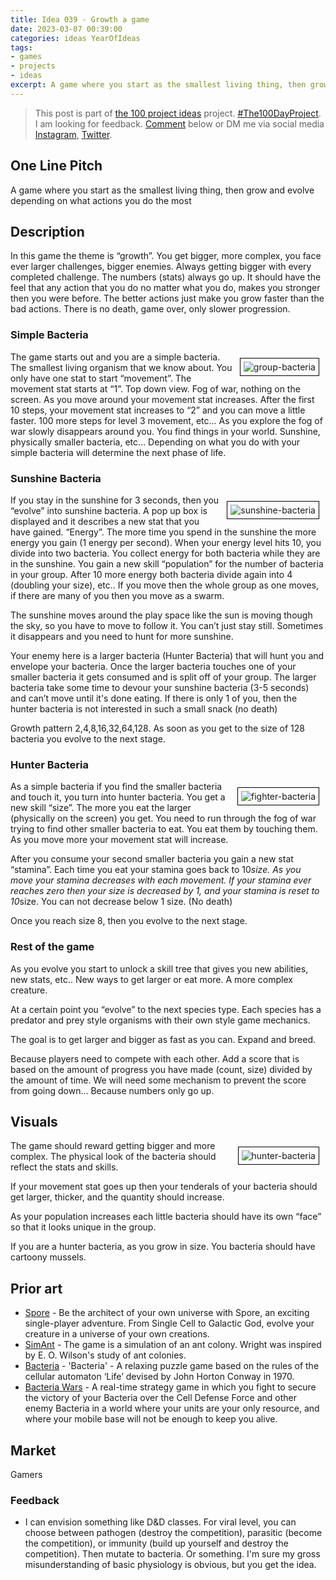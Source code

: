 ```yaml
---
title: Idea 039 - Growth a game
date: 2023-03-07 00:39:00
categories: ideas YearOfIdeas
tags: 
- games
- projects
- ideas
excerpt: A game where you start as the smallest living thing, then grow and evolve depending on what actions you do the most
---
```


> This post is part of [the 100 project ideas](/projects/2023-100-ideas/) project. [#The100DayProject](https://www.the100dayproject.org/). I am looking for feedback. <a href='#utterances-comments'>Comment</a> below or DM me via social media <a href="https://instagram.com/funvill" rel="nofollow noopener noreferrer"><i class="fab fa-fw fa-instagram" aria-hidden="true"></i><span class="label">Instagram</span></a>, <a href="https://twitter.com/funvill" rel="nofollow noopener noreferrer"><i class="fab fa-fw fa-twitter" aria-hidden="true"></i><span class="label">Twitter</span></a>.

## One Line Pitch

A game where you start as the smallest living thing, then grow and evolve depending on what actions you do the most

## Description

In this game the theme is “growth”. You get bigger, more complex, you face ever larger challenges, bigger enemies. Always getting bigger with every completed challenge. The numbers (stats) always go up. It should have the feel that any action that you do no matter what you do, makes you stronger then you were before. The better actions just make you grow faster than the bad actions. There is no death, game over, only slower progression.

### Simple Bacteria

<img src="/public/uploads/2023/group-bacteria.png" alt="group-bacteria" style="float: right; margin: 10px; border: 1px solid black; padding: 5px"/>The game starts out and you are a simple bacteria. The smallest living organism that we know about. You only have one stat to start “movement”. The movement stat starts at “1”. Top down view. Fog of war, nothing on the screen. As you move around your movement stat increases. After the first 10 steps, your movement stat increases to “2” and you can move a little faster. 100 more steps for level 3 movement, etc… As you explore the fog of war slowly disappears around you. You find things in your world. Sunshine, physically smaller bacteria, etc… Depending on what you do with your simple bacteria will determine the next phase of life.

### Sunshine Bacteria

<img src="/public/uploads/2023/sunshine-bacteria.png" alt="sunshine-bacteria" style="float: right; margin: 10px; border: 1px solid black; padding: 5px"/>If you stay in the sunshine for 3 seconds, then you “evolve” into sunshine bacteria. A pop up box is displayed and it describes a new stat that you have gained. “Energy”. The more time you spend in the sunshine the more energy you gain (1 energy per second). When your energy level hits 10, you divide into two bacteria. You collect energy for both bacteria while they are in the sunshine. You gain a new skill “population” for the number of bacteria in your group. After 10 more energy both bacteria divide again into 4 (doubling your size), etc..  If you move then the whole group as one moves, if there are many of you then you move as a swarm.

The sunshine moves around the play space like the sun is moving though the sky, so you have to move to follow it. You can’t just stay still. Sometimes it disappears and you need to hunt for more sunshine.

Your enemy here is a larger bacteria (Hunter Bacteria) that will hunt you and envelope your bacteria. Once the larger bacteria touches one of your smaller bacteria it gets consumed and is split off of your group. The larger bacteria take some time to devour your sunshine bacteria (3-5 seconds) and can’t move until it's done eating. If there is only 1 of you, then the hunter bacteria is not interested in such a small snack (no death)

Growth pattern 2,4,8,16,32,64,128. As soon as you get to the size of 128 bacteria you evolve to the next stage.

### Hunter Bacteria

<img src="/public/uploads/2023/fighter-bacteria.png" alt="fighter-bacteria" style="float: right; margin: 10px; border: 1px solid black; padding: 5px"/>As a simple bacteria if you find the smaller bacteria and touch it, you turn into hunter bacteria. You get a new skill “size”. The more you eat the larger (physically on the screen) you get. You need to run through the fog of war trying to find other smaller bacteria to eat. You eat them by touching them. As you move more your movement stat will increase.

After you consume your second smaller bacteria you gain a new stat “stamina”. Each time you eat your stamina goes back to 10*size. As you move your stamina decreases with each movement. If your stamina ever reaches zero then your size is decreased by 1, and your stamina is reset to 10*size. You can not decrease below 1 size. (No death)

Once you reach size 8, then you evolve to the next stage.

### Rest of the game

As you evolve you start to unlock a skill tree that gives you new abilities, new stats, etc.. New ways to get larger or eat more. A more complex creature.

At a certain point you “evolve” to the next species type. Each species has a predator and prey style organisms with their own style game mechanics.

The goal is to get larger and bigger as fast as you can. Expand and breed.

Because players need to compete with each other. Add a score that is based on the amount of progress you have made (count, size) divided by the amount of time. We will need some mechanism to prevent the score from going down... Because numbers only go up.

## Visuals

<img src="/public/uploads/2023/hunter-bacteria.png" alt="hunter-bacteria" style="float: right; margin: 10px; border: 1px solid black; padding: 5px"/>The game should reward getting bigger and more complex. The physical look of the bacteria should reflect the stats and skills.

If your movement stat goes up then your tenderals of your bacteria should get larger, thicker, and the quantity should increase.

As your population increases each little bacteria should have its own “face” so that it looks unique in the group.

If you are a hunter bacteria, as you grow in size. You bacteria should have cartoony mussels.

## Prior art

- [Spore](https://store.steampowered.com/app/17390/SPORE/) - Be the architect of your own universe with Spore, an exciting single-player adventure. From Single Cell to Galactic God, evolve your creature in a universe of your own creations.
- [SimAnt](https://en.wikipedia.org/wiki/SimAnt) - The game is a simulation of an ant colony. Wright was inspired by E. O. Wilson's study of ant colonies.
- [Bacteria](https://store.steampowered.com/app/448470/Bacteria/) - 'Bacteria' - A relaxing puzzle game based on the rules of the cellular automaton ‘Life’ devised by John Horton Conway in 1970.
- [Bacteria Wars](https://store.steampowered.com/app/1707890/Bacteria_Wars/) - A real-time strategy game in which you fight to secure the victory of your Bacteria over the Cell Defense Force and other enemy Bacteria in a world where your units are your only resource, and where your mobile base will not be enough to keep you alive.

## Market

Gamers

### Feedback

- I can envision something like D&D classes.  For viral level, you can choose between pathogen (destroy the competition), parasitic (become the competition), or immunity (build up yourself and destroy the competition).  Then mutate to bacteria.  Or something.  I'm sure my gross misunderstanding of basic physiology is obvious, but you get the idea.
